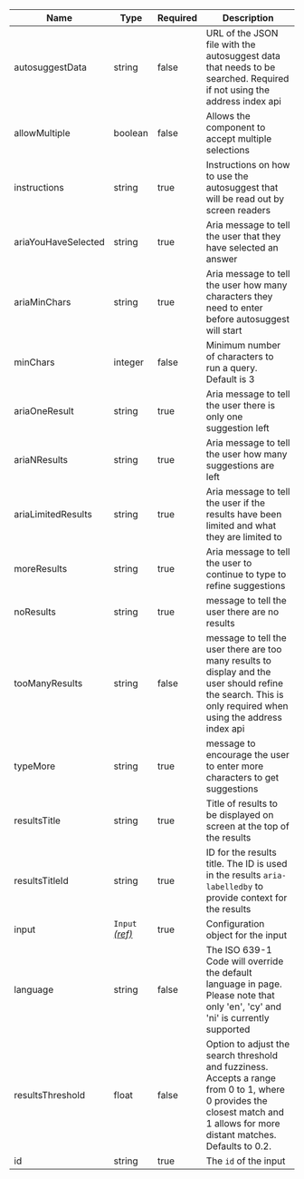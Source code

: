 | Name                | Type                                 | Required | Description                                                                                                                                                                  |
| ------------------- | ------------------------------------ | -------- | ---------------------------------------------------------------------------------------------------------------------------------------------------------------------------- |
| autosuggestData     | string                               | false    | URL of the JSON file with the autosuggest data that needs to be searched. Required if not using the address index api                                                        |
| allowMultiple       | boolean                              | false    | Allows the component to accept multiple selections                                                                                                                           |
| instructions        | string                               | true     | Instructions on how to use the autosuggest that will be read out by screen readers                                                                                           |
| ariaYouHaveSelected | string                               | true     | Aria message to tell the user that they have selected an answer                                                                                                              |
| ariaMinChars        | string                               | true     | Aria message to tell the user how many characters they need to enter before autosuggest will start                                                                           |
| minChars            | integer                              | false    | Minimum number of characters to run a query. Default is 3                                                                                                                    |
| ariaOneResult       | string                               | true     | Aria message to tell the user there is only one suggestion left                                                                                                              |
| ariaNResults        | string                               | true     | Aria message to tell the user how many suggestions are left                                                                                                                  |
| ariaLimitedResults  | string                               | true     | Aria message to tell the user if the results have been limited and what they are limited to                                                                                  |
| moreResults         | string                               | true     | Aria message to tell the user to continue to type to refine suggestions                                                                                                      |
| noResults           | string                               | true     | message to tell the user there are no results                                                                                                                                |
| tooManyResults      | string                               | false    | message to tell the user there are too many results to display and the user should refine the search. This is only required when using the address index api                 |
| typeMore            | string                               | true     | message to encourage the user to enter more characters to get suggestions                                                                                                    |
| resultsTitle        | string                               | true     | Title of results to be displayed on screen at the top of the results                                                                                                         |
| resultsTitleId      | string                               | true     | ID for the results title. The ID is used in the results `aria-labelledby` to provide context for the results                                                                 |
| input               | `Input` [_(ref)_](/components/input) | true     | Configuration object for the input                                                                                                                                           |
| language            | string                               | false    | The ISO 639-1 Code will override the default language in page. Please note that only 'en', 'cy' and 'ni' is currently supported                                              |
| resultsThreshold    | float                                | false    | Option to adjust the search threshold and fuzziness. Accepts a range from 0 to 1, where 0 provides the closest match and 1 allows for more distant matches. Defaults to 0.2. |
| id                  | string                               | true     | The `id` of the input                                                                                                                                                        |
